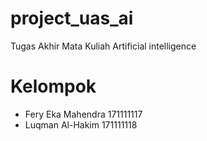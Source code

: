 # project_uas_ai
Tugas Akhir Mata Kuliah Artificial intelligence

# Kelompok
- Fery Eka Mahendra 171111117
- Luqman Al-Hakim 171111118
